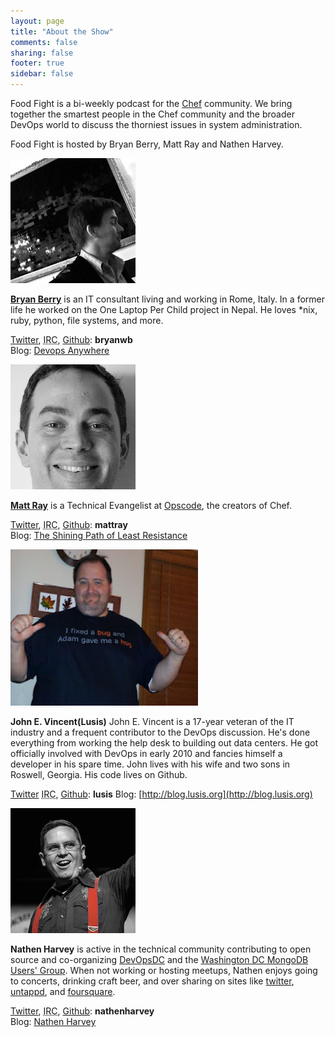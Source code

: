 ```yaml
---
layout: page
title: "About the Show"
comments: false
sharing: false
footer: true
sidebar: false
---
```


Food Fight is a bi-weekly podcast for the [Chef][opscodewiki] community. We bring together the smartest people in the Chef community and the broader DevOps world to discuss the thorniest issues in system administration. 

Food Fight is hosted by Bryan Berry, Matt Ray and Nathen Harvey. 

<p class="clearboth">
    <img class="floatleft" src="/images/bryan.jpg" alt="A photograph of Bryan Berry."/>
</p>

**[Bryan Berry](https://plus.google.com/106664679333642993534/posts?hl=en)** is an IT consultant living and working in Rome, Italy. In a former life he worked on the One Laptop Per Child project in Nepal. He loves *nix, ruby, python, file systems, and more.

[Twitter](https://twitter.com/#!/bryanwb), <abbr title="Internet Relay Chat">IRC</abbr>, [Github](https://github.com/bryanwb): **bryanwb**  
Blog: [Devops Anywhere](http://devopsanywhere.blogspot.com/) 

<p class="clearboth">
    <img class="floatleft" src="/images/matt.jpg" alt="A photograph of Matt Ray." />
</p>

**[Matt Ray](https://plus.google.com/u/0/116714115351408264605/posts)** is a Technical Evangelist at [Opscode][opscode], the creators of Chef.

[Twitter](https://twitter.com/#!/mattray), <abbr title="Internet Relay Chat">IRC</abbr>, [Github](https://github.com/mattray): **mattray**  
Blog: [The Shining Path of Least Resistance](http://www.leastresistance.net/)



<p class="clearboth">
    <img class="floatleft" src="/images/lusis.jpg" alt="A photograph of John E. Vincent." width="300px" height="250px" />
</p>

**John E. Vincent(Lusis)**  John E. Vincent is a 17-year veteran of the IT industry and a frequent contributor to the DevOps discussion. He's done everything from working the help desk to building out data centers. He got officially involved with DevOps in early 2010 and fancies himself a developer in his spare time. John lives with his wife and two sons in Roswell, Georgia. His code lives on Github. </p>
[Twitter](https://twitter.com/#!/lusis) <abbr title="Internet Relay Chat">IRC</abbr>, [Github](https://github.com/lusis): **lusis**
Blog: [http://blog.lusis.org](http://blog.lusis.org)


<p class="clearboth">
    <img class="floatleft" src="/images/nathen.jpg" alt="A photograph of Nathen Harvey." />
</p>

**Nathen Harvey** is active in the technical community contributing to open source and co-organizing [DevOpsDC](http://www.meetup.com/DevOpsDC/) and the [Washington DC MongoDB Users' Group](http://www.meetup.com/Washington-DC-MongoDB-Users-Group/). When not working or hosting meetups, Nathen enjoys going to concerts, drinking craft beer, and over sharing on sites like [twitter](http://twitter.com/nathenharvey), [untappd](http://untappd.com/user/nathenharvey), and [foursquare](https://foursquare.com/nathenharvey).

[Twitter](https://twitter.com/#!/nathenharvey), <abbr title="Internet Relay Chat">IRC</abbr>, [Github](https://github.com/nathenharvey): **nathenharvey**  
Blog: [Nathen Harvey](http://nathenharvey.com/)

[opscodewiki]: http://wiki.opscode.com/  
[opscode]: http://www.opscode.com/

